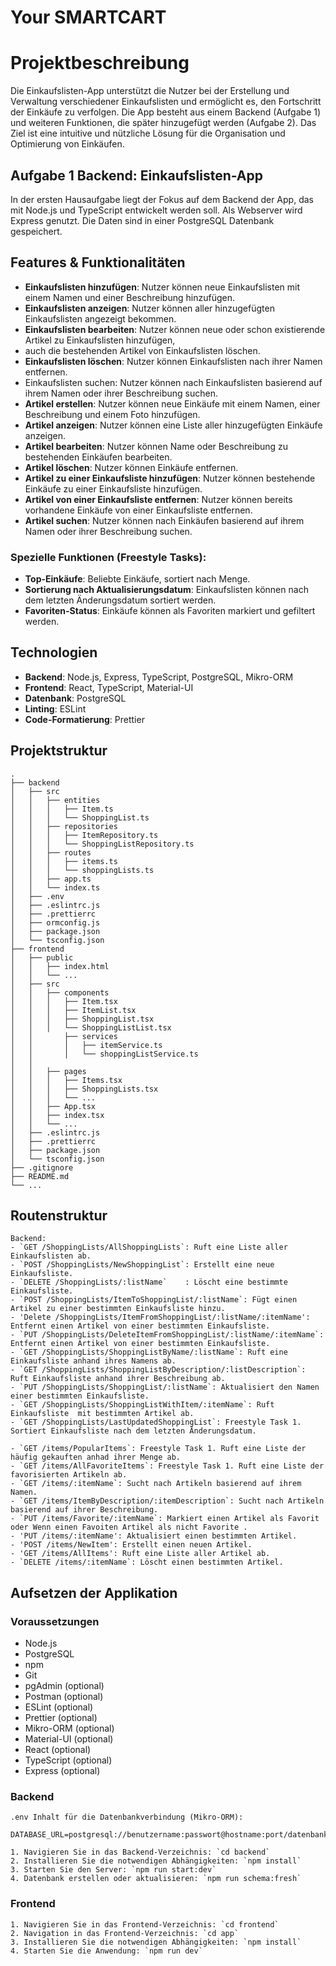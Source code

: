 # Your SMARTCART

# Projektbeschreibung

Die Einkaufslisten-App unterstützt die Nutzer bei der Erstellung und Verwaltung verschiedener Einkaufslisten und
ermöglicht es, den Fortschritt der Einkäufe zu verfolgen. Die App besteht aus einem Backend (Aufgabe 1) und
weiteren Funktionen, die später hinzugefügt werden (Aufgabe 2). Das Ziel ist eine intuitive und nützliche Lösung
für die Organisation und Optimierung von Einkäufen.

## Aufgabe 1 Backend: Einkaufslisten-App

In der ersten Hausaufgabe liegt der Fokus auf dem Backend der App, das mit Node.js und TypeScript entwickelt werden
soll.
Als Webserver wird Express genutzt. Die Daten sind in einer PostgreSQL Datenbank gespeichert.

## Features & Funktionalitäten

- **Einkaufslisten hinzufügen**: Nutzer können neue Einkaufslisten mit einem Namen und einer Beschreibung hinzufügen.
- **Einkaufslisten anzeigen**: Nutzer können aller hinzugefügten Einkaufslisten angezeigt bekommen.
- **Einkaufslisten bearbeiten**: Nutzer können neue oder schon existierende Artikel zu Einkaufslisten hinzufügen,
- auch die bestehenden Artikel von Einkaufslisten löschen.
- **Einkaufslisten löschen**: Nutzer können Einkaufslisten nach ihrer Namen entfernen.
- Einkaufslisten suchen: Nutzer können nach Einkaufslisten basierend auf ihrem Namen oder ihrer Beschreibung suchen.
- **Artikel erstellen**: Nutzer können neue Einkäufe mit einem Namen, einer Beschreibung und einem Foto hinzufügen.
- **Artikel anzeigen**: Nutzer können eine Liste aller hinzugefügten Einkäufe anzeigen.
- **Artikel bearbeiten**: Nutzer können Name oder Beschreibung zu bestehenden Einkäufen bearbeiten.
- **Artikel löschen**: Nutzer können Einkäufe entfernen.
- **Artikel zu einer Einkaufsliste hinzufügen**: Nutzer können bestehende Einkäufe zu einer Einkaufsliste hinzufügen.
- **Artikel von einer Einkaufsliste entfernen**: Nutzer können bereits vorhandene Einkäufe von einer Einkaufsliste
  entfernen.
- **Artikel suchen**: Nutzer können nach Einkäufen basierend auf ihrem Namen oder ihrer Beschreibung suchen.

### Spezielle Funktionen (Freestyle Tasks):

- **Top-Einkäufe**: Beliebte Einkäufe, sortiert nach Menge.
- **Sortierung nach Aktualisierungsdatum**: Einkaufslisten können nach dem letzten Änderungsdatum sortiert werden.
- **Favoriten-Status**: Einkäufe können als Favoriten markiert und gefiltert werden.

## Technologien

- **Backend**: Node.js, Express, TypeScript, PostgreSQL, Mikro-ORM
- **Frontend**: React, TypeScript, Material-UI
- **Datenbank**: PostgreSQL
- **Linting**: ESLint
- **Code-Formatierung**: Prettier

## Projektstruktur

    .
    ├── backend
    │   ├── src
    │   │   ├── entities
    │   │   │   ├── Item.ts
    │   │   │   └── ShoppingList.ts
    │   │   ├── repositories
    │   │   │   ├── ItemRepository.ts
    │   │   │   └── ShoppingListRepository.ts
    │   │   ├── routes
    │   │   │   ├── items.ts
    │   │   │   └── shoppingLists.ts
    │   │   ├── app.ts
    │   │   └── index.ts
    │   ├── .env
    │   ├── .eslintrc.js
    │   ├── .prettierrc
    │   ├── ormconfig.js
    │   ├── package.json
    │   └── tsconfig.json
    ├── frontend
    │   ├── public
    │   │   ├── index.html
    │   │   └── ...
    │   ├── src
    │   │   ├── components
    │   │   │   ├── Item.tsx
    │   │   │   ├── ItemList.tsx
    │   │   │   ├── ShoppingList.tsx
    │   │   │   └── ShoppingListList.tsx
    │   │       ├── services
    │   │       │   ├── itemService.ts
    │   │       │   └── shoppingListService.ts
    │   │   
    │   │   ├── pages
    │   │   │   ├── Items.tsx
    │   │   │   ├── ShoppingLists.tsx
    │   │   │   └── ...
    │   │   ├── App.tsx
    │   │   ├── index.tsx
    │   │   └── ...
    │   ├── .eslintrc.js
    │   ├── .prettierrc
    │   ├── package.json
    │   └── tsconfig.json
    ├── .gitignore
    ├── README.md
    └── ...

## Routenstruktur

    Backend:
    - `GET /ShoppingLists/AllShoppingLists`: Ruft eine Liste aller Einkaufslisten ab.
    - `POST /ShoppingLists/NewShoppingList`: Erstellt eine neue Einkaufsliste.
    - `DELETE /ShoppingLists/:listName`    : Löscht eine bestimmte Einkaufsliste.
    - `POST /ShoppingLists/ItemToShoppingList/:listName`: Fügt einen Artikel zu einer bestimmten Einkaufsliste hinzu.
    - 'Delete /ShoppingLists/ItemFromShoppingList/:listName/:itemName': Entfernt einen Artikel von einer bestimmten Einkaufsliste.
    - `PUT /ShoppingLists/DeleteItemFromShoppingList/:listName/:itemName`: Entfernt einen Artikel von einer bestimmten Einkaufsliste.
    - `GET /ShoppingLists/ShoppingListByName/:listName`: Ruft eine Einkaufsliste anhand ihres Namens ab.
    - `GET /ShoppingLists/ShoppingListByDescription/:listDescription`: Ruft Einkaufsliste anhand ihrer Beschreibung ab.
    - `PUT /ShoppingLists/ShoppingList/:listName`: Aktualisiert den Namen einer bestimmten Einkaufsliste.
    - `GET /ShoppingLists/ShoppingListWithItem/:itemName`: Ruft Einkaufsliste  mit bestimmten Artikel ab.   
    - `GET /ShoppingLists/LastUpdatedShoppingList`: Freestyle Task 1. Sortiert Einkaufsliste nach dem letzten Änderungsdatum.
   
    - `GET /items/PopularItems`: Freestyle Task 1. Ruft eine Liste der häufig gekauften anhad ihrer Menge ab.
    - `GET /items/AllFavoriteItems`: Freestyle Task 1. Ruft eine Liste der favorisierten Artikeln ab.
    - `GET /items/:itemName`: Sucht nach Artikeln basierend auf ihrem Namen.
    - `GET /items/ItemByDescription/:itemDescription`: Sucht nach Artikeln basierend auf ihrer Beschreibung.
    - `PUT /items/Favorite/:itemName`: Markiert einen Artikel als Favorit oder Wenn einen Favoiten Artikel als nicht Favorite .
    - 'PUT /items/:itemName': Aktualisiert einen bestimmten Artikel.
    - 'POST /items/NewItem': Erstellt einen neuen Artikel.
    - 'GET /items/AllItems': Ruft eine Liste aller Artikel ab.
    - `DELETE /items/:itemName`: Löscht einen bestimmten Artikel.

## Aufsetzen der Applikation

### Voraussetzungen

- Node.js
- PostgreSQL
- npm
- Git
- pgAdmin (optional)
- Postman (optional)
- ESLint (optional)
- Prettier (optional)
- Mikro-ORM (optional)
- Material-UI (optional)
- React (optional)
- TypeScript (optional)
- Express (optional)

### Backend

    .env Inhalt für die Datenbankverbindung (Mikro-ORM):
        DATABASE_URL=postgresql://benutzername:passwort@hostname:port/datenbankname
    
    1. Navigieren Sie in das Backend-Verzeichnis: `cd backend`
    2. Installieren Sie die notwendigen Abhängigkeiten: `npm install`
    3. Starten Sie den Server: `npm run start:dev`
    4. Datenbank erstellen oder aktualisieren: `npm run schema:fresh`

### Frontend

    1. Navigieren Sie in das Frontend-Verzeichnis: `cd frontend`
    2. Navigation in das Frontend-Verzeichnis: `cd app`
    3. Installieren Sie die notwendigen Abhängigkeiten: `npm install`
    4. Starten Sie die Anwendung: `npm run dev`

#

    
